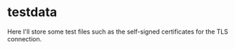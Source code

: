 # testdata
Here I'll store some test files such as the self-signed certificates for the TLS connection.
